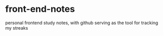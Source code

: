 # front-end-notes
personal frontend study notes, with github serving as the tool for tracking my streaks
